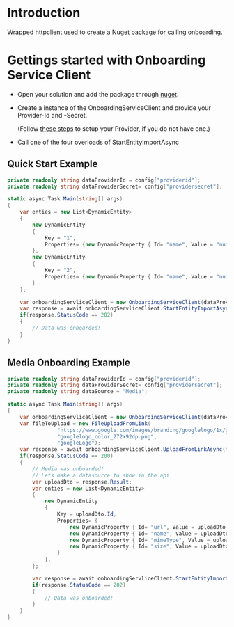 # Introduction 
Wrapped httpclient used to create a [Nuget package](https://www.nuget.org/packages/Occtoo.Onboarding.Sdk) for calling onboarding.

# Gettings started with Onboarding Service Client
* Open your solution and add the package through [nuget](https://www.nuget.org/packages/Occtoo.Onboarding.Sdk). 
* Create a instance of the OnboardingServiceClient and provide your Provider-Id and -Secret.

    (Follow [these steps](https://docs.occtoo.com/docs/get-started/provide-data#12-create-data-provider) to setup your Provider, if you do not have one.)
* Call one of the four overloads of StartEntityImportAsync

## Quick Start Example
```cs
private readonly string dataProviderId = config["providerid"];
private readonly string dataProviderSecret= config["providersecret"];

static async Task Main(string[] args)
{
    var enties = new List<DynamicEntity>
    {
        new DynamicEntity
        {
            Key = "1",
            Properties= {new DynamicProperty { Id= "name", Value = "number one" }}
        },
        new DynamicEntity
        {
            Key = "2",
            Properties= {new DynamicProperty { Id= "name", Value = "number two" }}
        }
    };

    var onboardingServliceClient = new OnboardingServiceClient(dataProviderId, dataProviderSecret);
    var response = await onboardingServliceClient.StartEntityImportAsync(dataSource, enties);
    if(response.StatusCode == 202)
    {
        // Data was onboarded!
    }
}
```


## Media Onboarding Example
```cs
private readonly string dataProviderId = config["providerid"];
private readonly string dataProviderSecret= config["providersecret"];
private readonly string dataSource = "Media";

static async Task Main(string[] args)
{
    var onboardingServliceClient = new OnboardingServiceClient(dataProviderId, dataProviderSecret);
    var fileToUpload = new FileUploadFromLink(
                "https://www.google.com/images/branding/googlelogo/1x/googlelogo_color_272x92dp.png",
                "googlelogo_color_272x92dp.png", 
                "googleLogo");
    var response = await onboardingServliceClient.UploadFromLinkAsync(fileToUpload);
    if(response.StatusCode == 200)
    {
        // Media was onboarded!
        // Lets make a datasource to show in the api
        var uploadDto = response.Result;
        var enties = new List<DynamicEntity>
        {
            new DynamicEntity
            {
                Key = uploadDto.Id,
                Properties= {
                    new DynamicProperty { Id= "url", Value = uploadDto.PublicUrl },
                    new DynamicProperty { Id= "name", Value = uploadDto.MetaData.Filename },
                    new DynamicProperty { Id= "mimeType", Value = uploadDto.MetaData.MimeType },
                    new DynamicProperty { Id= "size", Value = uploadDto.MetaData.Size.ToString() }                    
                }
            },
        };

        var response = await onboardingServliceClient.StartEntityImportAsync(dataSource, enties);
        if(response.StatusCode == 202)
        {
            // Data was onboarded!
        }
    }
}
```
